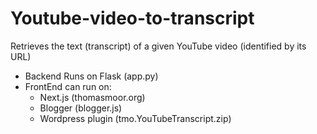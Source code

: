 # Youtube-video-to-transcript

Retrieves the text (transcript) of a given YouTube video (identified by its URL)

- Backend Runs on Flask (app.py)
- FrontEnd can run on:
  - Next.js (thomasmoor.org)
  - Blogger (blogger.js)
  - Wordpress plugin (tmo.YouTubeTranscript.zip)

